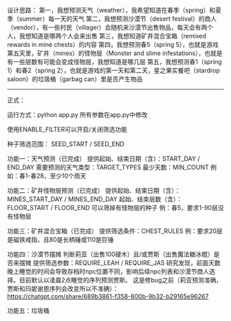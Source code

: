 设计思路：
第一，我想预测天气（weather），我希望知道在春季（spring）和夏季（summer）每一天的天气
第二，我想预测沙漠节（desert festival）的商人（vendor），有一些村民（villager）会随机来沙漠节出售物品，每天会有两个人，我想知道是哪两个人会来出售
第三，我想知道矿井混合宝箱（remixed rewards in mine chests）的内容
第四，我想预测春5（spring 5），也就是游戏第五天里，矿井（mines）的怪物层（Monster and slime infestations），也就是有一些层数有可能会变成怪物层，我想知道是哪几层
第五，我想预测春1（spring 1）和春2（spring 2），也就是游戏的第一天和第二天，星之果实餐吧（stardrop saloon）的垃圾桶（garbag can）里是否产生物品

---

正式：

运行方式：python app.py
所有参数在app.py中修改

使用ENABLE_FILTER可以开启/关闭筛选功能

种子筛选范围：
SEED_START / SEED_END

功能一：天气预测（已完成）
提供起始、结束日期（含）：START_DAY / END_DAY
需要预测的天气类型：TARGET_TYPES
最少天数：MIN_COUNT
例如：春1-春28，至少10个雨天

功能二：矿井怪物层预测（已完成）
提供起始、结束日期（含）：MINES_START_DAY / MINES_END_DAY
起始、结束层数（含）：FLOOR_START / FLOOR_END
可以筛掉有怪物层的种子
例：春5，要求1-90层没有怪物层

功能三：矿井混合宝箱（已完成）
提供筛选条件：CHEST_RULES
例：要求20层是磁铁戒指，且80是长柄锤或110是巨锤

功能四：沙漠节摆摊
判断莉亚（出售100硬木）且/或贾斯（出售魔法糖冰棍）是否来摆摊
提供筛选参数：REQUIRE_LEAH / REQUIRE_JAS 
研究发现，前面天数晚上睡觉的时间会导致存档时npc位置不同，影响后续npc列表和沙漠节商人选择。目前默认以凌晨2点睡觉的序列预测贾斯。
这是修bug之前（莉亚预测准确，贾斯和玛妮谢恩序列会改变所以不准确）：
https://chatgpt.com/share/689b3861-f358-800b-9b32-b29165e96267

功能五：垃圾桶
